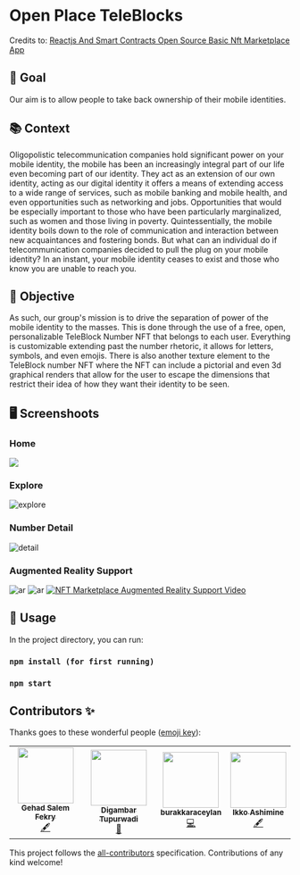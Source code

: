 # Open Place TeleBlocks

Credits to: [Reactjs And Smart Contracts Open Source Basic Nft Marketplace App](https://github.com/yessGlory17/nft-marketplace)


## 🎯 Goal

<p>
Our aim is to allow people to take back ownership of their mobile identities. 

## 📚 Context
Oligopolistic telecommunication companies hold significant power on your mobile identity, the mobile has been an increasingly integral part of our life even becoming part of our identity. They act as an extension of our own identity, acting as our digital identity it offers a means of extending access to a wide range of services, such as mobile banking and mobile health, and even opportunities such as networking and jobs. Opportunities that would be especially important to those who have been particularly marginalized, such as women and those living in poverty. Quintessentially, the mobile identity boils down to the role of communication and interaction between new acquaintances and fostering bonds. But what can an individual do if telecommunication companies decided to pull the plug on your mobile identity? In an instant, your mobile identity ceases to exist and those who know you are unable to reach you. 

## 💪 Objective

As such, our group's mission is to drive the separation of power of the mobile identity to the masses. This is done through the use of a free, open, personalizable TeleBlock Number NFT that belongs to each user. Everything is customizable extending past the number rhetoric, it allows for letters, symbols, and even emojis. There is also another texture element to the TeleBlock number NFT where the NFT can include a pictorial and even 3d graphical renders that allow for the user to escape the dimensions that restrict their idea of how they want their identity to be seen.

## 🖥️ Screenshoots 

### Home

![](docs/images/home.png)

### Explore

![explore](docs/images/explore.png)

### Number Detail
![detail](docs/images/nft-detail.png)

### Augmented Reality Support
![ar](https://user-images.githubusercontent.com/52113663/158027335-daa154ab-4f15-4cdb-82b8-9cabd4f415e9.png)
![ar](https://user-images.githubusercontent.com/52113663/158027735-91607437-b157-4076-996f-e0825745fbaf.png)
[![NFT Marketplace Augmented Reality Support Video](https://res.cloudinary.com/marcomontalbano/image/upload/v1647124081/video_to_markdown/images/youtube--Ch-1Hmz1NwU-c05b58ac6eb4c4700831b2b3070cd403.jpg)](https://www.youtube.com/watch?v=Ch-1Hmz1NwU "NFT Marketplace Augmented Reality Support Video")

## 🔮 Usage
In the project directory, you can run:

### `npm install (for first running)`
### `npm start`


 
 

## Contributors ✨

Thanks goes to these wonderful people ([emoji key](https://allcontributors.org/docs/en/emoji-key)):

<!-- ALL-CONTRIBUTORS-LIST:START - Do not remove or modify this section -->
<!-- prettier-ignore-start -->
<!-- markdownlint-disable -->
<table>
  <tr>
    <td align="center"><a href="https://github.com/GehadSalemFekry"><img src="https://avatars.githubusercontent.com/u/57755639?v=4?s=100" width="100px;" alt=""/><br /><sub><b>Gehad Salem Fekry</b></sub></a><br /><a href="#content-GehadSalemFekry" title="Content">🖋</a></td>
    <td align="center"><a href="https://github.com/digambar-t7"><img src="https://avatars.githubusercontent.com/u/92970968?v=4?s=100" width="100px;" alt=""/><br /><sub><b>Digambar Tupurwadi</b></sub></a><br /><a href="https://github.com/yessGlory17/nft-marketplace/issues?q=author%3Adigambar-t7" title="Bug reports">🐛</a></td>
    <td align="center"><a href="https://github.com/burakkaraceylan"><img src="https://avatars.githubusercontent.com/u/84451726?v=4?s=100" width="100px;" alt=""/><br /><sub><b>burakkaraceylan</b></sub></a><br /><a href="https://github.com/yessGlory17/nft-marketplace/commits?author=burakkaraceylan" title="Code">💻</a></td>
    <td align="center"><a href="https://bandism.net/"><img src="https://avatars.githubusercontent.com/u/22633385?v=4?s=100" width="100px;" alt=""/><br /><sub><b>Ikko Ashimine</b></sub></a><br /><a href="#content-eltociear" title="Content">🖋</a></td>
  </tr>
</table>

<!-- markdownlint-restore -->
<!-- prettier-ignore-end -->

<!-- ALL-CONTRIBUTORS-LIST:END -->

This project follows the [all-contributors](https://github.com/all-contributors/all-contributors) specification. Contributions of any kind welcome!
